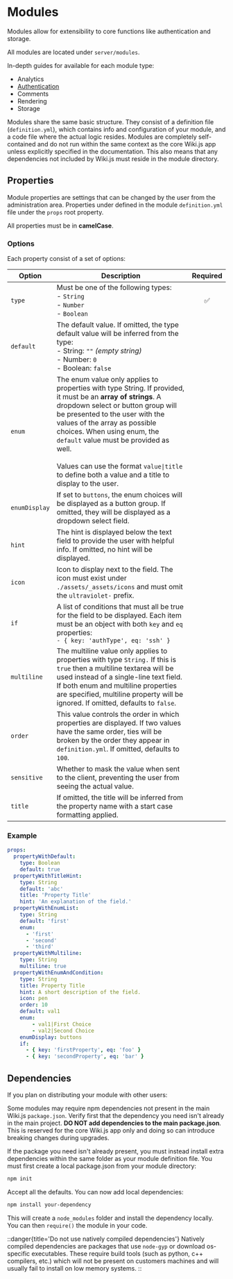 # Modules

Modules allow for extensibility to core functions like authentication and storage.

All modules are located under `server/modules`.

In-depth guides for available for each module type:

- Analytics
- [Authentication](modules/auth)
- Comments
- Rendering
- Storage

Modules share the same basic structure. They consist of a definition file (`definition.yml`), which contains info and configuration of your module, and a code file where the actual logic resides. Modules are completely self-contained and do not run within the same context as the core Wiki.js app unless explicitly specified in the documentation. This also means that any dependencies not included by Wiki.js must reside in the module directory.

## Properties

Module properties are settings that can be changed by the user from the administration area. Properties under defined in the module `definition.yml` file under the `props` root property.

All properties must be in **camelCase**.

### Options

Each property consist of a set of options:

| Option | Description | Required |
|---|---|:-:|
| `type` | Must be one of the following types:<br>- `String`<br>- `Number`<br>- `Boolean` | ✅ |
| `default` | The default value. If omitted, the type default value will be inferred from the type:<br>- String: `""` *(empty string)*<br>- Number: `0`<br>- Boolean: `false` | |
| `enum` | The enum value only applies to properties with type String. If provided, it must be an **array of strings**. A dropdown select or button group will be presented to the user with the values of the array as possible choices. When using enum, the `default` value must be provided as well.<br><br>Values can use the format `value\|title` to define both a value and a title to display to the user. | |
| `enumDisplay` | If set to `buttons`, the enum choices will be displayed as a button group. If omitted, they will be displayed as a dropdown select field. | |
| `hint` | The hint is displayed below the text field to provide the user with helpful info. If omitted, no hint will be displayed. | |
| `icon` | Icon to display next to the field. The icon must exist under `./assets/_assets/icons` and must omit the `ultraviolet-` prefix. | |
| `if` |A list of conditions that must all be true for the field to be displayed. Each item must be an object with both `key` and `eq` properties:<br>`- { key: 'authType', eq: 'ssh' }` | |
| `multiline` | The multiline value only applies to properties with type `String.` If this is `true` then a multiline textarea will be used instead of a single-line text field. If both enum and multiline properties are specified, multiline property will be ignored. If omitted, defaults to `false`. | |
| `order` | This value controls the order in which properties are displayed. If two values have the same order, ties will be broken by the order they appear in `definition.yml`. If omitted, defaults to `100`. | |
| `sensitive` | Whether to mask the value when sent to the client, preventing the user from seeing the actual value. | |
| `title` | If omitted, the title will be inferred from the property name with a start case formatting applied. | |

### Example

```yaml
props:
  propertyWithDefault:
    type: Boolean
    default: true
  propertyWithTitleHint:
    type: String
    default: 'abc'
    title: 'Property Title'
    hint: 'An explanation of the field.'
  propertyWithEnumList:
    type: String
    default: 'first'
    enum:
      - 'first'
      - 'second'
      - 'third'
  propertyWithMultiline:
    type: String
    multiline: true
  propertyWithEnumAndCondition:
    type: String
    title: Property Title
    hint: A short description of the field.
    icon: pen
    order: 10
    default: val1
    enum:
        - val1|First Choice
        - val2|Second Choice
    enumDisplay: buttons
    if:
      - { key: 'firstProperty', eq: 'foo' }
      - { key: 'secondProperty', eq: 'bar' }
```

## Dependencies

If you plan on distributing your module with other users:

Some modules may require npm dependencies not present in the main Wiki.js `package.json`. Verify first that the dependency you need isn't already in the main project. **DO NOT add dependencies to the main package.json**. This is reserved for the core Wiki.js app only and doing so can introduce breaking changes during upgrades. 

If the package you need isn't already present, you must instead install extra dependencies within the same folder as your module definition file. You must first create a local package.json from your module directory:

```bash
npm init
```

Accept all the defaults. You can now add local dependencies:

```bash
npm install your-dependency
```

This will create a `node_modules` folder and install the dependency locally. You can then `require()` the module in your code.

::danger{title='Do not use natively compiled dependencies'}
Natively compiled dependencies are packages that use `node-gyp` or download os-specific executables. These require build tools (such as python, c++ compilers, etc.) which will not be present on customers machines and will usually fail to install on low memory systems.
::
